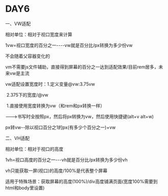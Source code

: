 # **DAY6**

一、VW适配

相对单位：相对于视口宽度来计算

1vw=视口宽度的百分之一----vw就是百分比/px转换为多少份vw

不会随着父容器变化的

vm不需要js文件辅助，直接得到屏幕的百分之一达到适配效果/目前rem居多，未来vw是主流



vw适配设置宽度时：1.定义变量@vw:3.75vw

​			            2.375下的宽度/@vw



​			  	    1.直接使用宽度转换为vw（和rem和px转换一样）

--->书写时全按照px，然后将px转换为vw，然后使用快捷键(alt+v alt+w)

px转vw--除以视口百分之1的px(有多少个百分之一)+vw



二、VH适配

相对单位：相对于视口的高度

1vh=视口高度的百分之一---vh就是百分比/px转换为多少份vh

vh只能获取一屏(视口)的高度/100%是代表整个屏幕

适用于特殊场景：获取屏幕的高度(100%)/div高度铺满页面(宽度100%需要到html和body里设置)